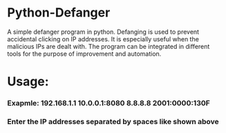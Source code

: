 # Python-Defanger
A simple defanger program in python. Defanging is used to prevent accidental clicking on IP addresses. It is especially useful when the malicious IPs are dealt with. The program can be integrated in different tools for the purpose of improvement and automation. 

<h1>Usage:</h1>
<h3>Exapmle: 192.168.1.1 10.0.0.1:8080 8.8.8.8 2001:0000:130F</h3>

<h3>Enter the IP addresses separated by spaces like shown above</h3>
